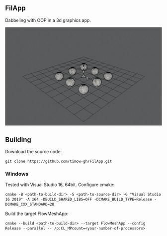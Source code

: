## FilApp

Dabbeling with OOP in a 3d graphics app.

![](media/ubuntu_flowmesh.png)

## Building

Download the source code:

```
git clone https://github.com/timow-gh/FilApp.git
```

### Windows

Tested with Visual Studio 16, 64bit. Configure cmake:

```
cmake -B <path-to-build-dir> -S <path-to-source-dir> -G "Visual Studio 16 2019" -A x64 -DBUILD_SHARED_LIBS=OFF -DCMAKE_BUILD_TYPE=Release -DCMAKE_CXX_STANDARD=20
```

Build the target FlowMeshApp:

```
cmake --build <path-to-build-dir> --target FlowMeshApp --config Release --parallel -- /p:CL_MPcount=<your-number-of-processors>
```